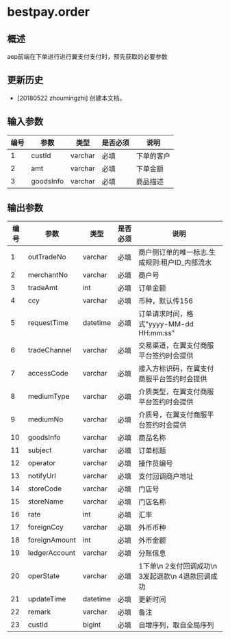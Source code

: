 # bestpay.order

## 概述

aep前端在下单进行进行翼支付支付时，预先获取的必要参数

## 更新历史

 - [20180522  zhoumingzhi] 创建本文档。

 ## 输入参数
 
  | 编号 | 参数 | 类型 | 是否必须 |说明 |
| ---- | ---- | ---- | ---- | ---- |
  |1|custId|varchar|必填|下单的客户|
  |2|amt|varchar|必填|下单金额|
  |3|goodsInfo|varchar|必填|商品描述|
 

## 输出参数
 
  | 编号 | 参数 | 类型 | 是否必须 |说明 |
| ---- | ---- | ---- | ---- | ---- |
  |1|outTradeNo|varchar|必填|商户侧订单的唯一标志.生成规则:租户ID_内部流水|
  |2|merchantNo|varchar|必填|商户号|
  |3|tradeAmt|int|必填|订单金额|
  |4|ccy|varchar|必填|币种，默认传156|
  |5|requestTime|datetime|必填|订单请求时间，格式"yyyy-MM-dd   HH:mm:ss"|
  |6|tradeChannel|varchar|必填|交易渠道，在翼支付商服平台签约时会提供|
  |7|accessCode|varchar|必填|接入方标识码，在翼支付商服平台签约时会提供|
  |8|mediumType|varchar|必填|介质类型，在翼支付商服平台签约时会提供|
  |9|mediumNo|varchar|必填|介质号，在翼支付商服平台签约时会提供|
  |10|goodsInfo|varchar|必填|商品名称|
  |11|subject|varchar|必填|订单标题|
  |12|operator|varchar|必填|操作员编号|
  |13|notifyUrl|varchar|必填|支付回调商户地址 |
  |14|storeCode|varchar|必填|门店号|
  |15|storeName|varchar|必填|门店名称|
  |16|rate|int|必填|汇率|
  |17|foreignCcy|varchar|必填|外币币种|
  |18|foreignAmount|int|必填|外币金额|
  |19|ledgerAccount|varchar|必填|分账信息|
  |20|operState|varchar|必填|1下单\n            2支付回调成功\n            3发起退款\n            4退款回调成功|
  |21|updateTime|datetime|必填|更新时间|
  |22|remark|varchar|必填|备注|
  |23|custId|bigint|必填|自增序列，取自全局序列|





